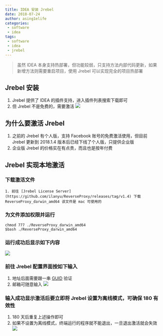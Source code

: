 ```yaml
---
title: IDEA 安装 Jrebel
date: 2018-07-24
author: asing1elife
categories:
 - software
 - idea
tags:
 - software
 - idea
 - jrebel
---
```

> 虽然 IDEA 本身支持热部署，但功能较弱，只支持方法内部代码更新，如果新增方法则需要重启项目，使用 Jrebel 可以实现完全的项目热部署  

## Jrebel 安装
1. Jrebel 提供了 IDEA 的插件支持，进入插件列表搜索下载即可
2. 但 Jrebel 不是免费的，需要激活
![](http://asing1elife.com/sources/images/48D8F421-3809-4CEE-8E56-1F93DFF55236.png)

## 为什么要激活 Jrebel 
1. 之前的 Jrebel 有个人版，支持 Facebook 账号的免费激活使用，但目前 Jrebel 更新到 2018.1.4 版本后已经下线了个人版，只提供企业版
2. 企业版 Jrebel 的价格实在有点贵，而且也是按年付费
	
## Jrebel 实现本地激活
### 下载激活文件
	1. 前往 [Jrebel License Server](https://github.com/ilanyu/ReverseProxy/releases/tag/v1.4) 下载 ReverseProxy_darwin_amd64 该文件是 mac 可使用的

### 为文件添加权限并运行
```shell
chmod 777 ./ReverseProxy_darwin_amd64
$bash ./ReverseProxy_darwin_amd64
```

### 运行成功后显示如下内容
![](http://asing1elife.com/sources/images/0B507B93-67DE-4132-A95D-E736C79330D8.png)

### 前往 Jrebel 配置界面按如下输入
1. 地址后面需要跟一串 [GUID](https://www.guidgen.com) 验证
2. 邮箱可随意输入
![](http://asing1elife.com/sources/images/35FF31AD-AE06-4452-9743-C5290184AEB8.png)
	
### 输入成功显示激活后要立即将 Jrebel 设置为离线模式，可确保 180 有效性
1. 180 天后重复上述操作即可
2. 如果不设置为离线模式，终端运行的程序就不能退出，一旦退出激活就会失效 ![](http://asing1elife.com/sources/images/1FD212E3-4314-4287-967F-15A15B119996.png)